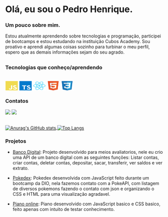# Olá, eu sou o Pedro Henrique.

### Um pouco sobre mim.
Estou atualmente aprendendo sobre tecnologias e programação, participei de bootcamps e estou estudando na instituição Cubos Academy. Sou proativo e aprendi algumas coisas sozinho para turbinar o meu perfil, espero que as demais informações sejam do seu agrado.
##
### Tecnologias que conheço/aprendendo
<div style="display: inline_block"><br>
  <img align="center" alt="Pedo-Js" height="30" width="40" src="https://raw.githubusercontent.com/devicons/devicon/master/icons/javascript/javascript-plain.svg">
  <img align="center" alt="Pedo-Ts" height="30" width="40" src="https://raw.githubusercontent.com/devicons/devicon/master/icons/typescript/typescript-plain.svg">
  <img align="center" alt="Pedo-React" height="30" width="40" src="https://raw.githubusercontent.com/devicons/devicon/master/icons/react/react-original.svg">
  <img align="center" alt="Pedo-HTML" height="30" width="40" src="https://raw.githubusercontent.com/devicons/devicon/master/icons/html5/html5-original.svg">
  <img align="center" alt="Pedo-CSS" height="30" width="40" src="https://raw.githubusercontent.com/devicons/devicon/master/icons/css3/css3-original.svg">
</div>

### Contatos

<div> 
  <a href = "mailto:phtaborda8@gmail.com"><img src="https://img.shields.io/badge/-Gmail-%23333?style=for-the-badge&logo=gmail&logoColor=white" target="_blank"></a>
  <a href="https://www.linkedin.com/in/pedro-henrique-taborda-silva-7b890b181/" target="_blank"><img src="https://img.shields.io/badge/-LinkedIn-%230077B5?style=for-the-badge&logo=linkedin&logoColor=white" target="_blank"></a> 
</div>

##

<a href="https://github.com/Peredoro/github-readme-stats">
  <img height=auto align="center" src="https://github-readme-stats.vercel.app/api?username=Peredoro&show_icons=true&theme=radical" alt="Anurag's GitHub stats">
</a>
<a href="https://github.com/Peredoro">
  <img height=auto align="center" src="https://github-readme-stats.vercel.app/api/top-langs/?username=Peredoro&hide_progress=true&theme=radical" alt="Top Langs">
</a>

### Projetos

- [Banco Digital](https://github.com/Peredoro/ApiBancoVitual): Projeto desenvolvido para meios avaliatorios, nele eu crio uma API de um banco digital com as seguintes funções: Listar contas, criar contas, deletar contas, depositar, sacar, transferir, ver saldos e ver extrato.
 
- [Pokedex](https://github.com/Peredoro/js-developer-pokedex): Pokedex desenvolvida com JavaScript feito durante um bootcamp da DIO, nela fazemos contato com a PokeAPI, com listagem de diversos pokemons fazendo o contato com json e organizando o CSS e HTML para uma visualização agradavel.
  
- [Piano online](https://github.com/Peredoro/piano-game): Piano desenvolvido com JavaScript basico e CSS basico, feito apenas com intuito de testar conhecimento.







